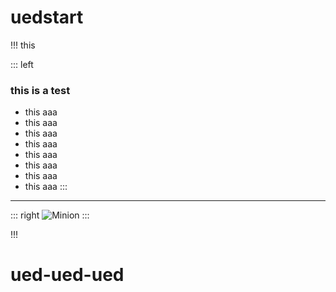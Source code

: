# uedstart

!!! this

::: left
### this is a test
- this aaa
- this aaa
- this aaa
- this aaa
- this aaa
- this aaa
- this aaa
- this aaa
:::

<hr/> 

::: right
![Minion](./assets/img/timg2.jpg)
:::

!!!

# ued-ued-ued


